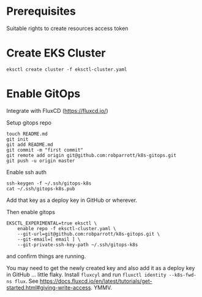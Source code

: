 

# Prerequisites

Suitable rights to create resources
access token

# Create EKS Cluster
```
eksctl create cluster -f eksctl-cluster.yaml
```

# Enable GitOps

Integrate with FluxCD (https://fluxcd.io/)

Setup gitops repo 

```
touch README.md
git init
git add README.md
git commit -m "first commit"
git remote add origin git@github.com:robparrott/k8s-gitops.git
git push -u origin master
```

Enable ssh auth

```
ssh-keygen -f ~/.ssh/gitops-k8s
cat ~/.ssh/gitops-k8s.pub 

```

Add that key as a deploy key in GitHub or wherever.

Then enable gitops 
```
EKSCTL_EXPERIMENTAL=true eksctl \
    enable repo -f eksctl-cluster.yaml \
    --git-url=git@github.com:robparrott/k8s-gitops.git \
    --git-email=[ email ] \
    --git-private-ssh-key-path ~/.ssh/gitops-k8s
```

and confirm things are running.

You may need to get the newly created key and also add it as a deploy key in GitHub ... little flaky. Install `fluxcyl` and run `fluxctl identity --k8s-fwd-ns flux`. See https://docs.fluxcd.io/en/latest/tutorials/get-started.html#giving-write-access. YMMV.


